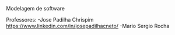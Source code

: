 Modelagem de software

Professores:
    -Jose Padilha Chrispim https://www.linkedin.com/in/josepadilhacneto/
    -Mario Sergio Rocha
